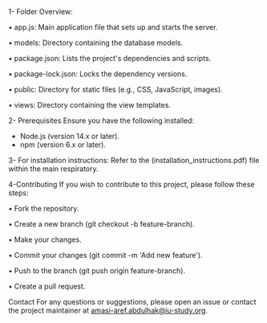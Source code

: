 1- Folder Overview:

• app.js: Main application file that sets up and starts the server.

• models: Directory containing the database models.

• package.json: Lists the project's dependencies and scripts.

• package-lock.json: Locks the dependency versions.

• public: Directory for static files (e.g., CSS, JavaScript, images).

• views: Directory containing the view templates.



2- Prerequisites
Ensure you have the following installed:
- Node.js (version 14.x or later).
- npm (version 6.x or later).
  
3- For installation instructions:
Refer to the (installation_instructions.pdf) file within the main respiratory.

4-Contributing
If you wish to contribute to this project, please follow these steps:

• Fork the repository.

• Create a new branch (git checkout -b feature-branch).

• Make your changes.

• Commit your changes (git commit -m 'Add new feature').

• Push to the branch (git push origin feature-branch).

• Create a pull request.

Contact
For any questions or suggestions, please open an issue or contact the project maintainer at
amasi-aref.abdulhak@iu-study.org.
